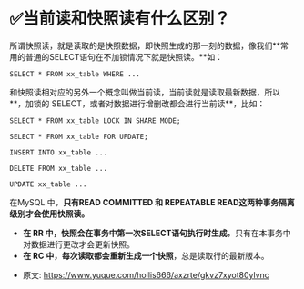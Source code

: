 # ✅当前读和快照读有什么区别？
<!--page header-->

所谓快照读，就是读取的是快照数据，即快照生成的那一刻的数据，像我们**常用的普通的SELECT语句在不加锁情况下就是快照读。**如：

```
SELECT * FROM xx_table WHERE ...
```

和快照读相对应的另外一个概念叫做当前读，当前读就是读取最新数据，所以**，加锁的 SELECT，或者对数据进行增删改都会进行当前读**，比如：

```
SELECT * FROM xx_table LOCK IN SHARE MODE;

SELECT * FROM xx_table FOR UPDATE;

INSERT INTO xx_table ...

DELETE FROM xx_table ...

UPDATE xx_table ...
```

在MySQL 中，**只有READ COMMITTED 和 REPEATABLE READ这两种事务隔离级别才会使用快照读。**

- **在 RR 中，快照会在事务中第一次SELECT语句执行时生成**，只有在本事务中对数据进行更改才会更新快照。
- **在 RC 中，每次读取都会重新生成一个快照**，总是读取行的最新版本。



<!--page footer-->
- 原文: <https://www.yuque.com/hollis666/axzrte/gkvz7xyot80ylvnc>